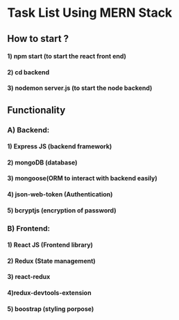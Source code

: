 # Task List Using MERN Stack

## How to start ?

#### 1) npm start (to start the react front end)

#### 2) cd backend

#### 3) nodemon server.js (to start the node backend)

## Functionality

### A) Backend:

#### 1) Express JS (backend framework)

#### 2) mongoDB (database)

#### 3) mongoose(ORM to interact with backend easily)

#### 4) json-web-token (Authentication)

#### 5) bcryptjs (encryption of password)

### B) Frontend:

#### 1) React JS (Frontend library)

#### 2) Redux (State management)

#### 3) react-redux

#### 4)redux-devtools-extension

#### 5) boostrap (styling porpose)
